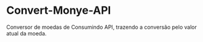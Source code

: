 # Convert-Monye-API
 Conversor de moedas de Consumindo API, trazendo a conversão pelo valor atual da moeda.
